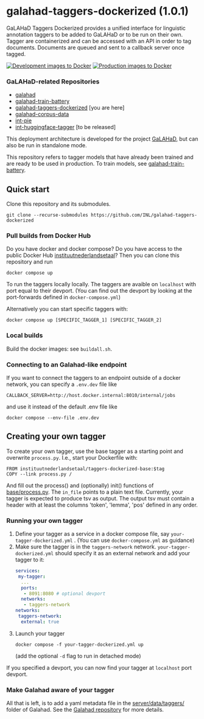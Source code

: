 # galahad-taggers-dockerized (1.0.1)
GaLAHaD Taggers Dockerized provides a unified interface for linguistic annotation taggers to be added to GaLAHaD or to be run on their own. Tagger are containerized and can be accessed with an API in order to tag documents. Documents are queued and sent to a callback server once tagged.

[![Development images to Docker](https://github.com/INL/galahad-taggers-dockerized/actions/workflows/dev-to-docker.yml/badge.svg)](https://github.com/INL/galahad-taggers-dockerized/actions/workflows/dev-to-docker.yml)
[![Production images to Docker](https://github.com/INL/galahad-taggers-dockerized/actions/workflows/prod-to-docker.yml/badge.svg)](https://github.com/INL/galahad-taggers-dockerized/actions/workflows/prod-to-docker.yml)

### GaLAHaD-related Repositories
- [galahad](https://github.com/INL/galahad)
- [galahad-train-battery](https://github.com/INL/galahad-train-battery)
- [galahad-taggers-dockerized](https://github.com/INL/galahad-taggers-dockerized) [you are here]
- [galahad-corpus-data](https://github.com/INL/galahad-corpus-data/)
- [int-pie](https://github.com/INL/int-pie)
- [int-huggingface-tagger](https://github.com/INL/huggingface-tagger) [to be released]

This deployment architecture is developed for the project [GaLAHaD](https://github.com/INL/Galahad), but can also be run in standalone mode.

This repository refers to tagger models that have already been trained and are ready to be used in production. To train models, see [galahad-train-battery](https://github.com/INL/galahad-train-battery).

## Quick start
Clone this repository and its submodules.
```
git clone --recurse-submodules https://github.com/INL/galahad-taggers-dockerized
```
### Pull builds from Docker Hub
Do you have docker and docker compose? Do you have access to the public Docker Hub [instituutnederlandsetaal](https://hub.docker.com/repositories/instituutnederlandsetaal)? Then you can clone this repository and run

```
docker compose up
```

To run the taggers locally locally. The taggers are avaible on `localhost` with port equal to their devport. (You can find out the devport by looking at the port-forwards defined in `docker-compose.yml`)

Alternatively you can start specific taggers with:

```
docker compose up [SPECIFIC_TAGGER_1] [SPECIFIC_TAGGER_2]
```

### Local builds
Build the docker images: see `buildall.sh`.

### Connecting to an Galahad-like endpoint
If you want to connect the taggers to an endpoint outside of a docker network, you can specify a `.env.dev` file like

```
CALLBACK_SERVER=http://host.docker.internal:8010/internal/jobs
```

and use it instead of the default .env file like

```
docker compose --env-file .env.dev
```

## Creating your own tagger
To create your own tagger, use the base tagger as a starting point and overwrite `process.py`. I.e., start your Dockerfile with:
```
FROM instituutnederlandsetaal/taggers-dockerized-base:$tag
COPY --link process.py /
```
And fill out the process() and (optionally) init() functions of [base/process.py](https://github.com/INL/galahad-taggers-dockerized/blob/release/base/process.py).
The `in_file` points to a plain text file. Currently, your tagger is expected to produce tsv as output. The output tsv must contain a header with at least the columns 'token', 'lemma', 'pos' defined in any order.

### Running your own tagger
1. Define your tagger as a service in a docker compose file, say `your-tagger-dockerized.yml` . (You can use `docker-compose.yml` as guidance)
2. Make sure the tagger is in the `taggers-network` network. `your-tagger-dockerized.yml` should specify it as an external network and add your tagger to it:
   ```yaml
   services:
    my-tagger:
     ...
     ports:
      - 8091:8080 # optional devport
     networks:
      - taggers-network
   networks:
    taggers-network:
     external: true
   ```
3. Launch your tagger
   ```
   docker compose -f your-tagger-dockerized.yml up
   ```
   (add the optional `-d` flag to run in detached mode)

If you specified a devport, you can now find your tagger at `localhost` port devport.

### Make Galahad aware of your tagger
All that is left, is to add a yaml metadata file in the [server/data/taggers/](https://github.com/INL/galahad/tree/release/server/data/taggers) folder of Galahad. See the [Galahad repository](https://github.com/INL/galahad) for more details.
